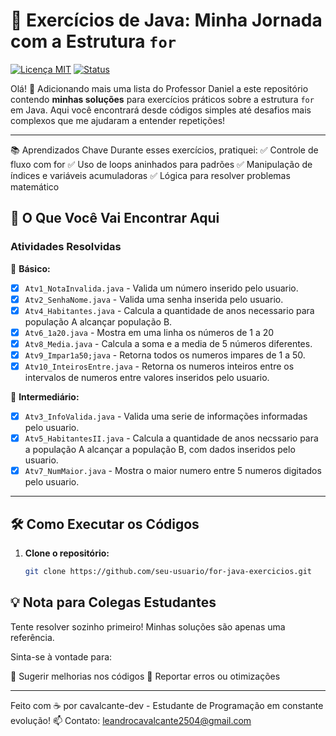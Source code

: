 # 🚀 Exercícios de Java: Minha Jornada com a Estrutura `for`

[![Licença MIT](https://img.shields.io/badge/Licença-MIT-green.svg)](LICENSE)
[![Status](https://img.shields.io/badge/STATUS-EM%20DESENVOLVIMENTO-yellow)](https://github.com/cavalcante-dev/PSC-Listas-Atividades/tree/main/ProfessorDaniel/Lista04)

Olá! 👋 Adicionando mais uma lista do Professor Daniel a este repositório contendo **minhas soluções** para exercícios práticos sobre a estrutura `for` em Java. 
Aqui você encontrará desde códigos simples até desafios mais complexos que me ajudaram a entender repetições!

---

📚 Aprendizados Chave
Durante esses exercícios, pratiquei:
✅ Controle de fluxo com for
✅ Uso de loops aninhados para padrões
✅ Manipulação de índices e variáveis acumuladoras
✅ Lógica para resolver problemas matemático

## 📌 O Que Você Vai Encontrar Aqui

### **Atividades Resolvidas**  
🔹 **Básico:**  
- [X] `Atv1_NotaInvalida.java` - Valida um número inserido pelo usuario.   
- [X] `Atv2_SenhaNome.java` - Valida uma senha inserida pelo usuario. 
- [X] `Atv4_Habitantes.java` - Calcula a quantidade de anos necessario para população A alcançar população B.  
- [X] `Atv6_1a20.java` - Mostra em uma linha os números de 1 a 20  
- [X] `Atv8_Media.java` - Calcula a soma e a media de 5 números diferentes.  
- [X] `Atv9_Impar1a50;java` - Retorna todos os numeros impares de 1 a 50.
- [X] `Atv10_InteirosEntre.java` - Retorna os numeros inteiros entre os intervalos de numeros entre valores inseridos pelo usuario.

🔹 **Intermediário:**  
- [X] `Atv3_InfoValida.java` - Valida uma serie de informações informadas pelo usuario.  
- [X] `Atv5_HabitantesII.java` - Calcula a quantidade de anos necssario para a população A alcançar a população B, com dados inseridos pelo usuario.  
- [X] `Atv7_NumMaior.java` - Mostra o maior numero entre 5 numeros digitados pelo usuario.  

---

## 🛠️ Como Executar os Códigos

1. **Clone o repositório:**  
   ```bash
   git clone https://github.com/seu-usuario/for-java-exercicios.git

## 💡 Nota para Colegas Estudantes
Tente resolver sozinho primeiro! Minhas soluções são apenas uma referência.

Sinta-se à vontade para:

🔄 Sugerir melhorias nos códigos
🐛 Reportar erros ou otimizações

---

Feito com ☕ por cavalcante-dev - Estudante de Programação em constante evolução!
📫 Contato: leandrocavalcante2504@gmail.com